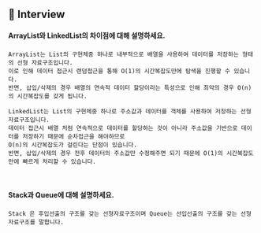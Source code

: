 ## 📝 Interview

#### ArrayList와 LinkedList의 차이점에 대해 설명하세요.
```
ArrayList는 List의 구현체중 하나로 내부적으로 배열을 사용하여 데이터를 저장하는 형태의 선형 자료구조입니다.
이로 인해 데이터 접근시 랜덤접근을 통해 O(1)의 시간복잡도만에 탐색을 진행할 수 있습니다.
반면, 삽입/삭제의 경우 배열의 연속적 데이터 할당이라는 특성으로 인해 최악의 경우 O(n)의 시간복잡도를 갖게 됩니다.

LinkedList는 List의 구현체중 하나로 주소값과 데이터를 객체를 사용하여 저장하는 선형 자료구조입니다.
데이터 접근시 배열 처럼 연속적으로 데이터를 할당하는 것이 아니라 주소값을 기반으로 데이터를 저장하기 때문에 순차접근을 해야하므로
O(n)의 시간복잡도가 걸린다는 단점이 있습니다.
반면, 삽입/삭제의 경우 전후 데이터의 주소값만 수정해주면 되기 때문에 O(1)의 시간복잡도만에 빠르게 처리할 수 있습니다.
```
<br>

#### Stack과 Queue에 대해 설명하세요.
```
Stack 은 후입선출의 구조를 갖는 선형자료구조이며 Queue는 선입선출의 구조를 갖는 선형 자료구조를 말합니다.
```
<br>

